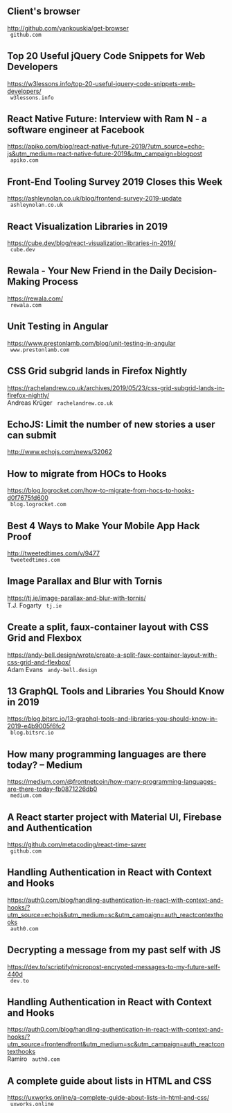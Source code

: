 ## Client's browser  
http://github.com/yankouskia/get-browser  
 ` github.com`
  

## Top 20 Useful jQuery Code Snippets for Web Developers  
https://w3lessons.info/top-20-useful-jquery-code-snippets-web-developers/  
 ` w3lessons.info`
  

## React Native Future: Interview with Ram N - a software engineer at Facebook  
https://apiko.com/blog/react-native-future-2019/?utm_source=echo-js&utm_medium=react-native-future-2019&utm_campaign=blogpost  
 ` apiko.com`
  

## Front-End Tooling Survey 2019 Closes this Week  
https://ashleynolan.co.uk/blog/frontend-survey-2019-update  
 ` ashleynolan.co.uk`
  

## React Visualization Libraries in 2019  
https://cube.dev/blog/react-visualization-libraries-in-2019/  
 ` cube.dev`
  

## Rewala - Your New Friend in the Daily Decision-Making Process  
https://rewala.com/  
 ` rewala.com`
  

## Unit Testing in Angular  
https://www.prestonlamb.com/blog/unit-testing-in-angular  
 ` www.prestonlamb.com`
  

## CSS Grid subgrid lands in Firefox Nightly  
https://rachelandrew.co.uk/archives/2019/05/23/css-grid-subgrid-lands-in-firefox-nightly/  
Andreas Krüger ` rachelandrew.co.uk`
  

## EchoJS: Limit the number of new stories a user can submit  
http://www.echojs.com/news/32062  
 
  

## How to migrate from HOCs to Hooks  
https://blog.logrocket.com/how-to-migrate-from-hocs-to-hooks-d0f7675fd600  
 ` blog.logrocket.com`
  

## Best 4 Ways to Make Your Mobile App Hack Proof  
http://tweetedtimes.com/v/9477  
 ` tweetedtimes.com`
  

## Image Parallax and Blur with Tornis  
https://tj.ie/image-parallax-and-blur-with-tornis/  
T.J. Fogarty ` tj.ie`
  

## Create a split, faux-container layout with CSS Grid and Flexbox  
https://andy-bell.design/wrote/create-a-split-faux-container-layout-with-css-grid-and-flexbox/  
Adam Evans ` andy-bell.design`
  

## 13 GraphQL Tools and Libraries You Should Know in 2019  
https://blog.bitsrc.io/13-graphql-tools-and-libraries-you-should-know-in-2019-e4b9005f6fc2  
 ` blog.bitsrc.io`
  

## How many programming languages ​​are there today? – Medium  
https://medium.com/@frontnetcoin/how-many-programming-languages-are-there-today-fb0871226db0  
 ` medium.com`
  

## A React starter project with Material UI, Firebase and Authentication  
https://github.com/metacoding/react-time-saver  
 ` github.com`
  

## Handling Authentication in React with Context and Hooks  
https://auth0.com/blog/handling-authentication-in-react-with-context-and-hooks/?utm_source=echojs&utm_medium=sc&utm_campaign=auth_reactcontexthooks  
 ` auth0.com`
  

## Decrypting a message from my past self with JS  
https://dev.to/scriptify/micropost-encrypted-messages-to-my-future-self-440d  
 ` dev.to`
  

## Handling Authentication in React with Context and Hooks  
https://auth0.com/blog/handling-authentication-in-react-with-context-and-hooks/?utm_source=frontendfront&utm_medium=sc&utm_campaign=auth_reactcontexthooks  
Ramiro ` auth0.com`
  

## A complete guide about lists in HTML and CSS  
https://uxworks.online/a-complete-guide-about-lists-in-html-and-css/  
 ` uxworks.online`
  

